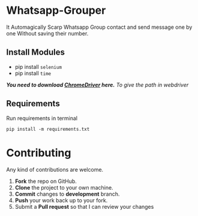 # Whatsapp-Grouper
It Automagically Scarp Whatsapp Group contact and send message one by one Without saving their number.

 ## Install Modules
- pip install `selenium`
- pip install `time`

***You need to download [ChromeDriver](https://chromedriver.chromium.org/downloads) here.***
*To give the path in webdriver*

## Requirements
Run requirements in terminal
~~~
pip install -m requirements.txt
~~~
Contributing
==========
Any kind of contributions are welcome.
1. **Fork** the repo on GitHub.
2. **Clone** the project to your own machine.
3. **Commit** changes to **development** branch.
4. **Push** your work back up to your fork.
5. Submit a **Pull request** so that I can review your changes

